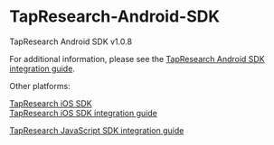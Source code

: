# TapResearch-Android-SDK
TapResearch Android SDK v1.0.8

For additional information, please see the [TapResearch Android SDK integration guide](https://www.tapresearch.com/docs/android-integration-guide).


Other platforms:

[TapResearch iOS SDK](https://github.com/TapResearch/TapResearch-iOS-SDK)  
[TapResearch iOS SDK integration guide](https://www.tapresearch.com/docs/ios-integration-guide)

[TapResearch JavaScript SDK integration guide](https://www.tapresearch.com/docs/javascript-integration-guide)  
